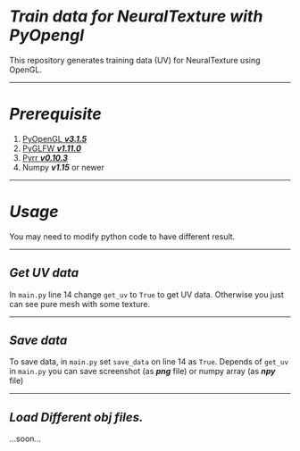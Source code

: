 # ***Train data for NeuralTexture with PyOpengl***
This repository generates training data (UV) for NeuralTexture using OpenGL.

---

# ***Prerequisite***
1. [PyOpenGL ***v3.1.5***](https://anaconda.org/conda-forge/pyopengl)
2. [PyGLFW  ***v1.11.0***](https://anaconda.org/conda-forge/pyglfw)
3. [Pyrr ***v0.10.3***](https://anaconda.org/conda-forge/pyrr)
4. Numpy ***v1.15*** or newer

---

# ***Usage***
You may need to modify python code to have different result.

---

## ***Get UV data***
In `main.py` line 14 change `get_uv` to `True` to get UV data. Otherwise you just can see pure mesh with some texture.

---

## ***Save data***
To save data, in `main.py` set `save_data` on line 14 as `True`.
Depends of `get_uv` in `main.py` you can save screenshot (as ***png*** file) or numpy array (as ***npy*** file)

---

## ***Load Different obj files.***
...soon...
